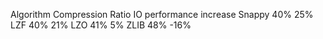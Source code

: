  Algorithm	 Compression Ratio	 IO performance increase
    Snappy		40%			            25%
    LZF		    40%			            21%
    LZO		    41%			            5%
    ZLIB		48%			            -16%